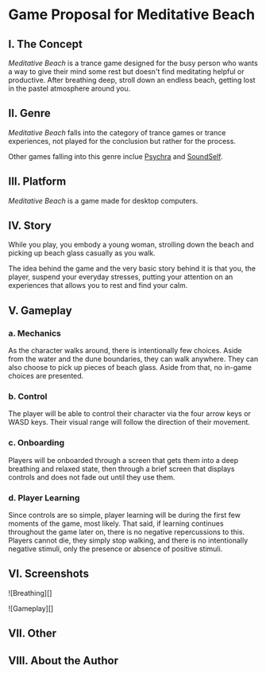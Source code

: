 # Game Proposal for Meditative Beach

## I. The Concept
*Meditative Beach* is a trance game designed for the busy person who wants a way to give their mind some rest but doesn't find
meditating helpful or productive. After breathing deep, stroll down an endless beach, getting lost in the pastel atmosphere 
around you.

## II. Genre
*Meditative Beach* falls into the category of trance games or trance experiences, not played for the conclusion but rather for the
process.

Other games falling into this genre inclue [Psychra](https://nratcliff.itch.io/psychra) and [SoundSelf](http://soundselfgame.com/).

## III. Platform
*Meditative Beach* is a game made for desktop computers. 

## IV. Story
While you play, you embody a young woman, strolling down the beach and picking up beach glass casually as you walk. 

The idea behind the game and the very basic story behind it is that you, the player, suspend your everyday stresses, putting
your attention on an experiences that allows you to rest and find your calm. 

## V. Gameplay
### a. Mechanics
As the character walks around, there is intentionally few choices. Aside from the water and the dune boundaries, they can walk anywhere.
They can also choose to pick up pieces of beach glass. Aside from that, no in-game choices are presented.

### b. Control
The player will be able to control their character via the four arrow keys or WASD keys. Their visual range will follow the direction
of their movement.

### c. Onboarding
Players will be onboarded through a screen that gets them into a deep breathing and relaxed state, then through a brief screen that displays controls and does not fade out until they use them.

### d. Player Learning
Since controls are so simple, player learning will be during the first few moments of the game, most likely. That said, if learning continues throughout the game later on, there is no negative repercussions to this. Players cannot die, they simply stop walking, and there is no intentionally negative stimuli, only the presence or absence of positive stimuli.

## VI. Screenshots
![Breathing][]

![Gameplay][]

## VII. Other

## VIII. About the Author
